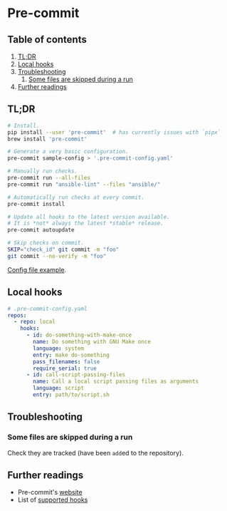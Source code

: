 # Pre-commit

## Table of contents <!-- omit in toc -->

1. [TL;DR](#tldr)
1. [Local hooks](#local-hooks)
1. [Troubleshooting](#troubleshooting)
   1. [Some files are skipped during a run](#some-files-are-skipped-during-a-run)
1. [Further readings](#further-readings)

## TL;DR

```sh
# Install.
pip install --user 'pre-commit'  # has currently issues with `pipx`
brew install 'pre-commit'

# Generate a very basic configuration.
pre-commit sample-config > '.pre-commit-config.yaml'

# Manually run checks.
pre-commit run --all-files
pre-commit run "ansible-lint" --files "ansible/"

# Automatically run checks at every commit.
pre-commit install

# Update all hooks to the latest version available.
# It is *not* always the latest *stable* release.
pre-commit autoupdate

# Skip checks on commit.
SKIP="check_id" git commit -m "foo"
git commit --no-verify -m "foo"
```

[Config file example].

## Local hooks

```yml
# .pre-commit-config.yaml
repos:
  - repo: local
    hooks:
      - id: do-something-with-make-once
        name: Do something with GNU Make once
        language: system
        entry: make do-something
        pass_filenames: false
        require_serial: true
      - id: call-script-passing-files
        name: Call a local script passing files as arguments
        language: script
        entry: path/to/script.sh
```

## Troubleshooting

### Some files are skipped during a run

Check they are tracked (have been `add`ed to the repository).

## Further readings

- Pre-commit's [website]
- List of [supported hooks]

<!--
  References
  -->

<!-- Upstream -->
[file types by extension]: https://github.com/pre-commit/identify/blob/main/identify/extensions.py
[supported hooks]: https://pre-commit.com/hooks.html
[website]: https://pre-commit.com

<!-- Files -->
[config file example]: ../examples/dotfiles/.pre-commit-config.yaml

